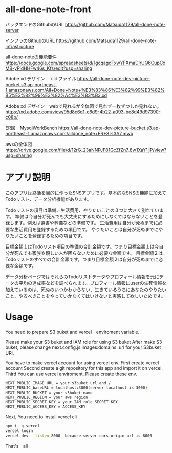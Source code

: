 # all-done-note-front

バックエンドのGithubのURL
https://github.com/Matsuda1129/all-done-note-server

インフラのGithubのURL
https://github.com/Matsuda1129/all-done-note-infrastructure


all-done-noteの機能要件
https://docs.google.com/spreadsheets/d/1gcqagdTxwYFXmaDIrUQ6CupCxMB-yPidHHFw46s_Kfs/edit?usp=sharing

Adobe xd デザイン　ｘｄファイル
https://all-done-note-dev-picture-bucket.s3.ap-northeast-1.amazonaws.com/All+Done+Note+%E3%83%86%E3%82%99%E3%82%B5%E3%82%99%E3%82%A4%E3%83%B3.xd

Adobe xd デザイン　webで見れるが全体図で見れず一枚ずつしか見れない。
https://xd.adobe.com/view/95d8c6d1-e6d9-4b22-a093-be8d49d97390-c08b/

ER図　MysqlWorkBench 
https://all-done-note-dev-picture-bucket.s3.ap-northeast-1.amazonaws.com/alldone_note+ER+8%3A7.mwb

awsの全体図 
https://drive.google.com/file/d/12rG_23aNNPJF81GcZfZn7_8w1XaY1ljP/view?usp=sharing

# アプリ説明
このアプリは終活を目的に作ったSNSアプリです。基本的なSNSの機能に加えてTodoリスト、データ分析機能があります。

Todoリストの項目は準備、生活費用、やりたいことの３つに大きく別れています。
準備は今自分が死んでも大丈夫にするためにしなくてはならないことを登録します。例えば遺書や葬儀などの準備です。
生活費用は自分が死ぬまでに必要な生活費用を登録するための項目です。
やりたいことは自分が死ぬまでにやりたいことを登録するための項目です。

目標金額１はTodoリスト項目の準備の合計金額です。つまり目標金額１は今自分が死んでも家族や親しい人が困らないために必要な金額です。
目標金額２はTodoリストのすべての合計金額です。つまり目標金額２は自分が死ぬまでに必要な金額です。

データ分析ページではそれらのTodoリストデータやプロフィール情報を元にデータの平均の達成率などを調べられます。プロフィール情報にuserの生死情報を加えているのは、死ぬのいつかわからない、生きているうちにあなたのやりたいこと、やるべきことをやっていかなくてはいけないと実感して欲しいためです。

# Usage
You need to prepare S3 buket and vercel　enviroment variable.

Please make your S3 buket and IAM role for using S3 buket
After make S3 buket, please change next.config.js images:domains: url for your S3buket URl.

You have to make vercel account for using vercel env.
First create vercel account
Second create a git repository for this app and import it on vercel.
Third You can use vercel enviroment. Please create these  env. 

```bash
NEXT_PUBLIC_IMAGE_URL = your s3buket url and /
NEXT_PUBLIC_baseURL = localhost:3000(server localhost is 3000)
NEXT_PUBLIC_BUCKET = your s3buket name
NEXT_PUBLIC_REGION = your aws region
NEXT_PUBLIC_SECRET_KEY = your IAM role SECRET_KEY
NEXT_PUBLIC_ACCESS_KEY = ACCESS_KEY
```

Next, You need to install vercel cli

```bash
npm i -g vercel
vercel login
vercel dev --listen 8000  because server cors origin url is 8000
```
That's　all
